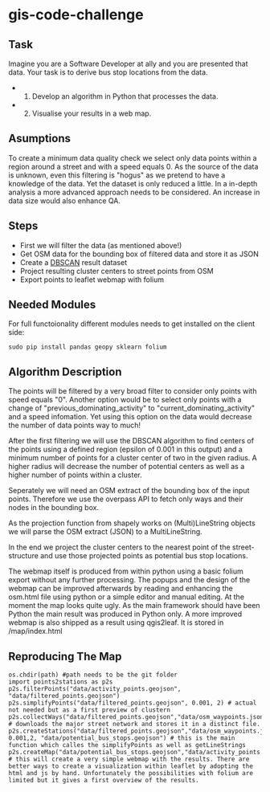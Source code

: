 # gis-code-challenge

## Task
Imagine you are a Software Developer at ally and you are presented that data. Your task is to derive bus stop locations from the data.

* 1. Develop an algorithm in Python that processes the data.
* 2. Visualise your results in a web map.

## Asumptions
To create a minimum data quality check we select only data points within a region around a street and with a speed equals 0. As the source of the data is unknown, even this filtering is "hogus" as we pretend to have a knowledge of the data. Yet the dataset is only reduced a little. In a in-depth analysis a more advanced approach needs to be considered. An increase in data size would also enhance QA.

## Steps 
* First we will filter the data (as mentioned above!) 
* Get OSM data for the bounding box of filtered data and store it as JSON 
* Create a [DBSCAN](http://scikit-learn.org/stable/modules/generated/sklearn.cluster.DBSCAN.html) result dataset 
* Project resulting cluster centers to street points from OSM
* Export points to leaflet webmap with folium

## Needed Modules
For full functoionality different modules needs to get installed on the client side:
```
sudo pip install pandas geopy sklearn folium
```
## Algorithm Description
The points will be filtered by a very broad filter to consider only points with speed equals "0". Another option would be to select only points with a change of "previous_dominating_activity" to "current_dominating_activity" and a speed infomation. Yet using this option on the data would decrease the number of data points way to much!

After the first filtering we will use the DBSCAN algorithm to find centers of the points using a defined region (epsilon of 0.001 in this output) and a minimum number of points for a cluster center of two in the given radius. A higher radius will decrease the number of potential centers as well as a higher number of points within a cluster.

Seperately we will need an OSM extract of the bounding box of the input points. Therefore we use the overpass API to fetch only ways and their nodes in the bounding box.

As the projection function from shapely works on (Multi)LineString objects we will parse the OSM extract (JSON) to a MultiLineString. 

In the end we project the cluster centers to the nearest point of the street-structure and use those projected points as potential bus stop locations.

The webmap itself is produced from within python using a basic folium export without any further processing. The popups and the design of the webmap can be improved afterwards by reading and enhancing the osm.html file using python or a simple editor and manual editing. At the moment the map looks quite ugly. As the main framework should have been Python the main result was produced in Python only. A more improved webmap is also shipped as a result using qgis2leaf. It is stored in /map/index.html
## Reproducing The Map
```
os.chdir(path) #path needs to be the git folder
import points2stations as p2s
p2s.filterPoints("data/activity_points.geojson", "data/filtered_points.geojson")
p2s.simplifyPoints("data/filtered_points.geojson", 0.001, 2) # actual not needed but as a first preview of clustern
p2s.collectWays("data/filtered_points.geojson","data/osm_waypoints.json") # downloads the major street network and stores it in a distinct file.
p2s.createStations("data/filtered_points.geojson","data/osm_waypoints.json", 0.001,2, "data/potential_bus_stops.geojson") # this is the main function which calles the simplifyPoints as well as getLineStrings
p2s.createMap("data/potential_bus_stops.geojson","data/activity_points.geojson") # this will create a very simple webmap with the results. There are better ways to create a visualization within leaflet by adopting the html and js by hand. Unfortunately the possibilities with folium are limited but it gives a first overview of the results. 
```